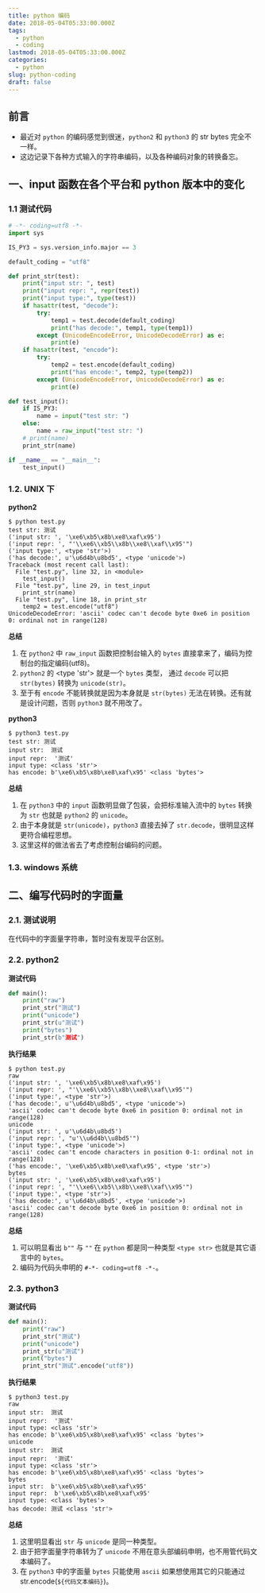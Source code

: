 ```yaml
---
title: python 编码
date: 2018-05-04T05:33:00.000Z
tags:
  - python
  - coding
lastmod: 2018-05-04T05:33:00.000Z
categories:
  - python
slug: python-coding
draft: false
---
```


## 前言

-   最近对 `python` 的编码感觉到很迷，`python2` 和 `python3` 的 str bytes 完全不一样。
-   这边记录下各种方式输入的字符串编码，以及各种编码对象的转换备忘。

<!--more-->

## 一、input 函数在各个平台和 python 版本中的变化

### 1.1 测试代码

```python
# -*- coding=utf8 -*-
import sys

IS_PY3 = sys.version_info.major == 3

default_coding = "utf8"

def print_str(test):
    print("input str: ", test)
    print("input repr: ", repr(test))
    print("input type:", type(test))
    if hasattr(test, "decode"):
        try:
            temp1 = test.decode(default_coding)
            print("has decode:", temp1, type(temp1))
        except (UnicodeEncodeError, UnicodeDecodeError) as e:
            print(e)
    if hasattr(test, "encode"):
        try:
            temp2 = test.encode(default_coding)
            print("has encode:", temp2, type(temp2))
        except (UnicodeEncodeError, UnicodeDecodeError) as e:
            print(e)

def test_input():
    if IS_PY3:
        name = input("test str: ")
    else:
        name = raw_input("test str: ")
    # print(name)
    print_str(name)

if __name__ == "__main__":
    test_input()

```

### 1.2. UNIX 下

**python2**

```shell
$ python test.py
test str: 测试
('input str: ', '\xe6\xb5\x8b\xe8\xaf\x95')
('input repr: ', "'\\xe6\\xb5\\x8b\\xe8\\xaf\\x95'")
('input type:', <type 'str'>)
('has decode:', u'\u6d4b\u8bd5', <type 'unicode'>)
Traceback (most recent call last):
  File "test.py", line 32, in <module>
    test_input()
  File "test.py", line 29, in test_input
    print_str(name)
  File "test.py", line 18, in print_str
    temp2 = test.encode("utf8")
UnicodeDecodeError: 'ascii' codec can't decode byte 0xe6 in position 0: ordinal not in range(128)
```

**总结**

1. 在 `python2` 中 `raw_input` 函数把控制台输入的 `bytes` 直接拿来了，编码为控制台的指定编码(utf8)。
2. `python2` 的 <type 'str'> 就是一个 `bytes` 类型， 通过 `decode` 可以把 `str(bytes)` 转换为 `unicode(str)`。
3. 至于有 `encode` 不能转换就是因为本身就是 `str(bytes)` 无法在转换。还有就是设计问题，否则 `python3` 就不用改了。

**python3**

```shell
$ python3 test.py
test str: 测试
input str:  测试
input repr:  '测试'
input type: <class 'str'>
has encode: b'\xe6\xb5\x8b\xe8\xaf\x95' <class 'bytes'>
```

**总结**

1. 在 `python3` 中的 `input` 函数明显做了包装，会把标准输入流中的 `bytes` 转换为 `str` 也就是 `python2` 的 `unicode`。
2. 由于本身就是 `str(unicode)`，`python3` 直接去掉了 `str.decode`，很明显这样更符合编程思想。
3. 这里这样的做法省去了考虑控制台编码的问题。

### 1.3. windows 系统

## 二、编写代码时的字面量

### 2.1. 测试说明

在代码中的字面量字符串，暂时没有发现平台区别。

### 2.2. python2

**测试代码**

```python
def main():
    print("raw")
    print_str("测试")
    print("unicode")
    print_str(u"测试")
    print("bytes")
    print_str(b"测试")
```

**执行结果**

```shell
$ python test.py
raw
('input str: ', '\xe6\xb5\x8b\xe8\xaf\x95')
('input repr: ', "'\\xe6\\xb5\\x8b\\xe8\\xaf\\x95'")
('input type:', <type 'str'>)
('has decode:', u'\u6d4b\u8bd5', <type 'unicode'>)
'ascii' codec can't decode byte 0xe6 in position 0: ordinal not in range(128)
unicode
('input str: ', u'\u6d4b\u8bd5')
('input repr: ', "u'\\u6d4b\\u8bd5'")
('input type:', <type 'unicode'>)
'ascii' codec can't encode characters in position 0-1: ordinal not in range(128)
('has encode:', '\xe6\xb5\x8b\xe8\xaf\x95', <type 'str'>)
bytes
('input str: ', '\xe6\xb5\x8b\xe8\xaf\x95')
('input repr: ', "'\\xe6\\xb5\\x8b\\xe8\\xaf\\x95'")
('input type:', <type 'str'>)
('has decode:', u'\u6d4b\u8bd5', <type 'unicode'>)
'ascii' codec can't decode byte 0xe6 in position 0: ordinal not in range(128)
```

**总结**

1. 可以明显看出 `b""` 与 `""` 在 `python` 都是同一种类型 `<type str>` 也就是其它语言中的 `bytes`。
2. 编码为代码头申明的 `#-*- coding=utf8 -*-`。

### 2.3. python3

**测试代码**

```python
def main():
    print("raw")
    print_str("测试")
    print("unicode")
    print_str(u"测试")
    print("bytes")
    print_str("测试".encode("utf8"))
```

**执行结果**

```shell
$ python3 test.py
raw
input str:  测试
input repr:  '测试'
input type: <class 'str'>
has encode: b'\xe6\xb5\x8b\xe8\xaf\x95' <class 'bytes'>
unicode
input str:  测试
input repr:  '测试'
input type: <class 'str'>
has encode: b'\xe6\xb5\x8b\xe8\xaf\x95' <class 'bytes'>
bytes
input str:  b'\xe6\xb5\x8b\xe8\xaf\x95'
input repr:  b'\xe6\xb5\x8b\xe8\xaf\x95'
input type: <class 'bytes'>
has decode: 测试 <class 'str'>
```

**总结**

1. 这里明显看出 `str` 与 `unicode` 是同一种类型。
2. 由于把字面量字符串转为了 `unicode` 不用在意头部编码申明，也不用管代码文本编码了。
3. 在 `python3` 中的字面量 `bytes` 只能使用 `ascii` 如果想使用其它的只能通过 str.encode(`${代码文本编码}`)。
